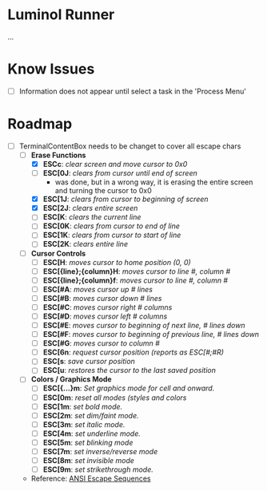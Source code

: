 # Luminol Runner

...

# Know Issues

- [ ] Information does not appear until select a task in the 'Process Menu'

# Roadmap

- [ ] TerminalContentBox needs to be changet to cover all escape chars
    - [ ] **Erase Functions**
        - [x] **ESCc**: _clear screen and move cursor to 0x0_
        - [ ] **ESC[0J**: _clears from cursor until end of screen_
            - was done, but in a wrong way, it is erasing the entire screen and turning the cursor to 0x0
        - [x] **ESC[1J**: _clears from cursor to beginning of screen_
        - [x] **ESC[2J**: _clears entire screen_
        - [ ] **ESC[K**: _clears the current line_
        - [ ] **ESC[0K**: _clears from cursor to end of line_
        - [ ] **ESC[1K**: _clears from cursor to start of line_
        - [ ] **ESC[2K**: _clears entire line_
    - [ ] **Cursor Controls**
        - [ ] **ESC[H**: _moves cursor to home position (0, 0)_
        - [ ] **ESC[{line};{column}H**: _moves cursor to line #, column #_
        - [ ] **ESC[{line};{column}f**: _moves cursor to line #, column #_
        - [ ] **ESC[#A**: _moves cursor up # lines_
        - [ ] **ESC[#B**: _moves cursor down # lines_
        - [ ] **ESC[#C**: _moves cursor right # columns_
        - [ ] **ESC[#D**: _moves cursor left # columns_
        - [ ] **ESC[#E**: _moves cursor to beginning of next line, # lines down_
        - [ ] **ESC[#F**: _moves cursor to beginning of previous line, # lines down_
        - [ ] **ESC[#G**: _moves cursor to column #_
        - [ ] **ESC[6n**: _request cursor position (reports as ESC[#;#R)_
        - [ ] **ESC[s**: _save cursor position_
        - [ ] **ESC[u**: _restores the cursor to the last saved position_
    - [ ] **Colors / Graphics Mode**
        - [ ] **ESC[{...}m**: _Set graphics mode for cell and onward._
        - [ ] **ESC[0m**: _reset all modes (styles and colors_
        - [ ] **ESC[1m**: _set bold mode._
        - [ ] **ESC[2m**: _set dim/faint mode._
        - [ ] **ESC[3m**: _set italic mode._
        - [ ] **ESC[4m**: _set underline mode._
        - [ ] **ESC[5m**: _set blinking mode_
        - [ ] **ESC[7m**: _set inverse/reverse mode_
        - [ ] **ESC[8m**: _set invisible mode_
        - [ ] **ESC[9m**: _set strikethrough mode._
    - Reference: [ANSI Escape Sequences](https://gist.github.com/fnky/_458719343aabd01cfb17a3a4f7296797)